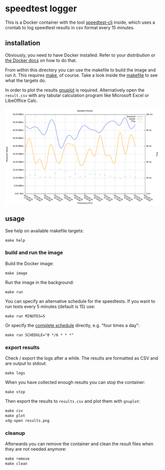 # speedtest logger

This is a Docker container with the tool
[speedtest-cli](https://github.com/sivel/speedtest-cli) inside, which
uses a crontab to log speedtest results in csv format every 15 minutes.

## installation

Obviously, you need to have Docker installed. Refer to your distribution or
[the Docker docs](https://docs.docker.com/install/) on how to do that.

From within this directory you can use the makefile to build the image and
run it. This requires [make](https://www.gnu.org/software/make/), of course.
Take a look inside the [makefile](makefile) to see what the targets do.

In order to plot the results [gnuplot](http://gnuplot.sourceforge.net) is
required. Alternatively open the `result.csv` with any tabular calculation
program like Microsoft Excel or LibeOffice Calc.

![example plot](example.png)

## usage

See help on available makefile targets:

    make help

### build and run the image

Build the Docker image:

    make image

Run the image in the background:

    make run

You can specify an alternative schedule for the speedtests. If you want to
run tests every 5 minutes (default is 15) use:

    make run MINUTES=5

Or specify the [complete schedule](https://crontab.guru/) directly, e.g.
"four times a day":

    make run SCHEDULE="0 */6 * * *"

### export results

Check / export the logs after a while. The results are formatted as CSV and
are output to stdout:

    make logs

When you have collected enough results you can stop the container:

    make stop

Then export the results to `results.csv` and plot them with `gnuplot`:

    make csv
    make plot
    xdg-open results.png

### cleanup

Afterwards you can remove the container and clean the result files when they
are not needed anymore:

    make remove
    make clean
